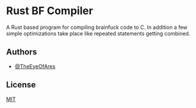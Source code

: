 # Rust BF Compiler

A Rust based program for compiling brainfuck code to C.
In addition a few simple optimizations take place like repeated statements getting combined.


## Authors

- [@TheEyeOfAres](https://www.github.com/TheEyeOfAres)


## License

[MIT](https://choosealicense.com/licenses/mit/)